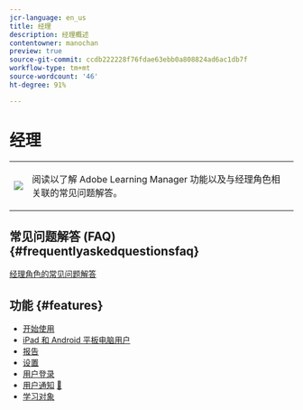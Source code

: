 ```yaml
---
jcr-language: en_us
title: 经理
description: 经理概述
contentowner: manochan
preview: true
source-git-commit: ccdb222228f76fdae63ebb0a808824ad6ac1db7f
workflow-type: tm+mt
source-wordcount: '46'
ht-degree: 91%

---
```




# 经理

<table> 
 <tbody>
  <tr> 
   <td><img src="assets/manager2.png"></td> 
   <td><p>阅读以了解 Adobe Learning Manager 功能以及与经理角色相关联的常见问题解答。 </p></td> 
  </tr> 
 </tbody>
</table>

## 常见问题解答 (FAQ) {#frequentlyaskedquestionsfaq}

[经理角色的常见问题解答](managers/frequently-asked-questions-for-managers.md)

## 功能 {#features}

* [开始使用](managers/feature-summary/learning-objects.md#main-pars_header)
* [iPad 和 Android 平板电脑用户](managers/feature-summary/ipad-android-tablet-users.md)
* [报告](managers/feature-summary/reports.md)
* [设置](managers/feature-summary/settings.md)
* [用户登录](managers/feature-summary/user-login.md)
* [用户通知](managers/feature-summary/user-notifications.md) [&#128279;](managers/feature-summary/settings.md)
* [学习对象](managers/feature-summary/learning-objects.md)
